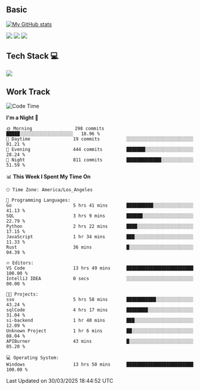 ## Basic
 
[![My GitHub stats](https://github-readme-stats.vercel.app/api?username=Zzhihon&show_icons=true&theme=purple)](https://github.com/Zzhihon)
 
 [![](https://img.shields.io/badge/website-4493f8?style=for-the-badge&logo=About.me&logoColor=purple)](https://tatakal.com/)
 [![](https://img.shields.io/badge/RSS-4493f8?style=for-the-badge&logo=rss&logoColor=purple)](https://tatakal.com/feed/)
 [![](https://img.shields.io/badge/Email-4493f8?style=for-the-badge&logo=gmail&logoColor=purple)](mailto:bt1q@tatakal.com)

## Tech Stack 💻

<a href="https://skillicons.dev">
  <img src="https://skillicons.dev/icons?i=py,html,css,javascript,bash,java,vue,go,nodejs,cpp" />
</a>

</br>

## Work Track

<!--START_SECTION:waka-->
![Code Time](http://img.shields.io/badge/Code%20Time-166%20hrs%2043%20mins-blue)

**I'm a Night 🦉** 

```text
🌞 Morning                298 commits         █████░░░░░░░░░░░░░░░░░░░░   18.96 % 
🌆 Daytime                19 commits          ░░░░░░░░░░░░░░░░░░░░░░░░░   01.21 % 
🌃 Evening                444 commits         ███████░░░░░░░░░░░░░░░░░░   28.24 % 
🌙 Night                  811 commits         █████████████░░░░░░░░░░░░   51.59 % 
```


📊 **This Week I Spent My Time On** 

```text
🕑︎ Time Zone: America/Los_Angeles

💬 Programming Languages: 
Go                       5 hrs 41 mins       ██████████░░░░░░░░░░░░░░░   41.13 % 
SQL                      3 hrs 9 mins        ██████░░░░░░░░░░░░░░░░░░░   22.79 % 
Python                   2 hrs 22 mins       ████░░░░░░░░░░░░░░░░░░░░░   17.15 % 
JavaScript               1 hr 34 mins        ███░░░░░░░░░░░░░░░░░░░░░░   11.33 % 
Rust                     36 mins             █░░░░░░░░░░░░░░░░░░░░░░░░   04.39 % 

🔥 Editors: 
VS Code                  13 hrs 49 mins      █████████████████████████   100.00 % 
IntelliJ IDEA            0 secs              ░░░░░░░░░░░░░░░░░░░░░░░░░   00.00 % 

🐱‍💻 Projects: 
sso                      5 hrs 58 mins       ███████████░░░░░░░░░░░░░░   43.24 % 
sqlCode                  4 hrs 17 mins       ████████░░░░░░░░░░░░░░░░░   31.04 % 
si-backend               1 hr 40 mins        ███░░░░░░░░░░░░░░░░░░░░░░   12.09 % 
Unknown Project          1 hr 6 mins         ██░░░░░░░░░░░░░░░░░░░░░░░   08.04 % 
APIBurner                43 mins             █░░░░░░░░░░░░░░░░░░░░░░░░   05.20 % 

💻 Operating System: 
Windows                  13 hrs 50 mins      █████████████████████████   100.00 % 
```


 Last Updated on 30/03/2025 18:44:52 UTC
<!--END_SECTION:waka-->
